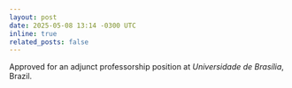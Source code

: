 ```yaml
---
layout: post
date: 2025-05-08 13:14 -0300 UTC
inline: true
related_posts: false
---
```


Approved for an adjunct professorship position at *Universidade de Brasília*, Brazil.
